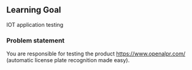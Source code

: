 ## Learning Goal
IOT application testing

### Problem statement
You are responsible for testing the product https://www.openalpr.com/ (automatic license plate recognition made easy).
